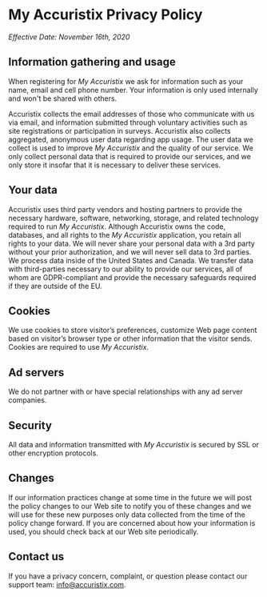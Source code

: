 # My Accuristix Privacy Policy

*Effective Date: November 16th, 2020*

## Information gathering and usage
When registering for *My Accuristix* we ask for information such as your name, email and cell phone number. Your information is only used internally and won't be shared with others.

Accuristix collects the email addresses of those who communicate with us via email, and information submitted through voluntary activities such as site registrations or participation in surveys. Accuristix also collects aggregated, anonymous user data regarding app usage. The user data we collect is used to improve *My Accuristix* and the quality of our service. We only collect personal data that is required to provide our services, and we only store it insofar that it is necessary to deliver these services.


## Your data
Accuristix uses third party vendors and hosting partners to provide the necessary hardware, software, networking, storage, and related technology required to run *My Accuristix*. Although Accuristix owns the code, databases, and all rights to the *My Accuristix* application, you retain all rights to your data. We will never share your personal data with a 3rd party without your prior authorization, and we will never sell data to 3rd parties. We process data inside of the United States and Canada. We transfer data with third-parties necessary to our ability to provide our services, all of whom are GDPR-compliant and provide the necessary safeguards required if they are outside of the EU.

## Cookies
We use cookies to store visitor’s preferences, customize Web page content based on visitor’s browser type or other information that the visitor sends. Cookies are required to use *My Accuristix*.

## Ad servers
We do not partner with or have special relationships with any ad server companies.

## Security
All data and information transmitted with *My Accuristix* is secured by SSL or other encryption protocols.

## Changes
If our information practices change at some time in the future we will post the policy changes to our Web site to notify you of these changes and we will use for these new purposes only data collected from the time of the policy change forward. If you are concerned about how your information is used, you should check back at our Web site periodically.

## Contact us
If you have a privacy concern, complaint, or question please contact our support team: <info@accuristix.com>.

